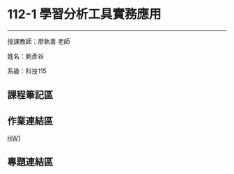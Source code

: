 # 112-1 學習分析工具實務應用

---

授課教師：廖執善 老師

姓名：劉彥谷

系級：科技115


## 課程筆記區
## 作業連結區
[HW1](https://github.com/knyliu/LATIA112-1/blob/main/LATIA_HW1/LATIA_HW1.ipynb)
## 專題連結區
